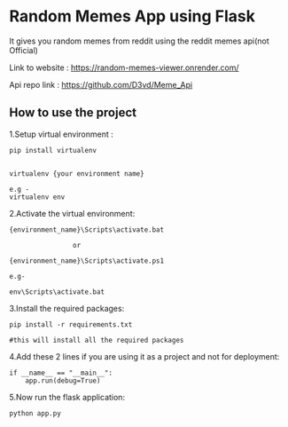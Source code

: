 
# Random Memes App using Flask
It gives you random memes from reddit using the reddit memes api(not Official)

Link to website : https://random-memes-viewer.onrender.com/

Api repo link : https://github.com/D3vd/Meme_Api





## How to use the project

1.Setup virtual environment :

    pip install virtualenv
    
    
    virtualenv {your environment name}

    e.g - 
    virtualenv env

2.Activate the virtual environment:

    {environment_name}\Scripts\activate.bat
                    
                    or
                    
    {environment_name}\Scripts\activate.ps1

    e.g-

    env\Scripts\activate.bat                

3.Install the required packages:

    pip install -r requirements.txt

    #this will install all the required packages

4.Add these 2 lines if you are using it as a project and not for deployment:

    if __name__ == "__main__":
        app.run(debug=True)

5.Now run the flask application:


    python app.py


    
    

